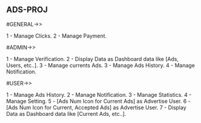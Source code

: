 ADS-PROJ
--------

#GENERAL->>

1 - Manage Clicks.
2 - Manage Payment.

#ADMIN->>

1 - Manage Verification.
2 - Display Data as Dashboard data like [Ads, Users, etc..].
3 - Manage currents Ads.
3 - Manage Ads History.
4 - Manage Notification.

#USER->>

1 - Manage Ads History.
2 - Manage Notification.
3 - Manage Statistics.
4 - Manage Setting.
5 - [Ads Num Icon for Current Ads] as Advertise User.
6 - [Ads Num Icon for Current, Accepted Ads] as Advertise User.
7 - Display Data as Dashboard data like [Current Ads, etc..].

